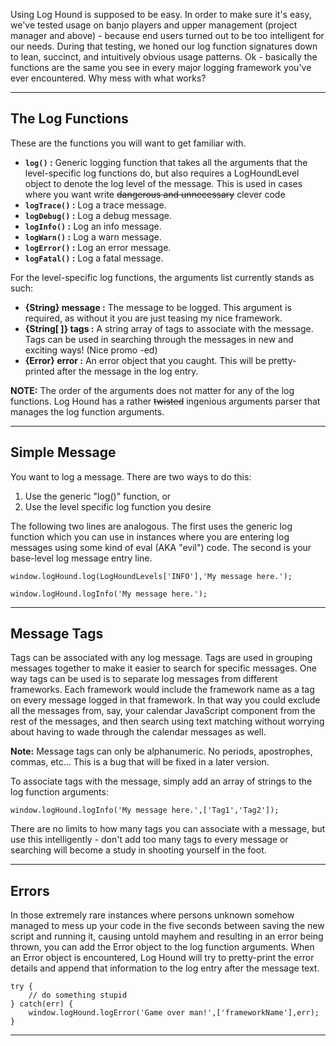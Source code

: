 Using Log Hound is supposed to be easy. In order to make sure it's easy, we've tested usage on banjo players and upper management (project manager and above) - because end users turned out to be too intelligent for our needs.  During that testing, we honed our log function signatures down to lean, succinct, and intuitively obvious usage patterns.  Ok - basically the functions are the same you see in every major logging framework you've ever encountered.  Why mess with what works?


---


## The Log Functions ##

These are the functions you will want to get familiar with.

  * **`log()` :** Generic logging function that takes all the arguments that the level-specific log functions do, but also requires a LogHoundLevel object to denote the log level of the message.  This is used in cases where you want write ~~dangerous and unnecessary~~ clever code
  * **`logTrace()` :** Log a trace message.
  * **`logDebug()` :** Log a debug message.
  * **`logInfo()` :** Log an info message.
  * **`logWarn()` :** Log a warn message.
  * **`logError()` :** Log an error message.
  * **`logFatal()` :** Log a fatal message.

For the level-specific log functions, the arguments list currently stands as such:

  * **{String} message :** The message to be logged.  This argument is required, as without it you are just teasing my nice framework.
  * **{String[ ]} tags :** A string array of tags to associate with the message.  Tags can be used in searching through the messages in new and exciting ways! (Nice promo -ed)
  * **{Error} error :** An error object that you caught.  This will be pretty-printed after the message in the log entry.

**NOTE:** The order of the arguments does not matter for any of the log functions. Log Hound has a rather ~~twisted~~ ingenious arguments parser that manages the log function arguments.


---


## Simple Message ##

You want to log a message.  There are two ways to do this:

  1. Use the generic "log()" function, or
  1. Use the level specific log function you desire

The following two lines are analogous.  The first uses the generic log function which you can use in instances where you are entering log messages using some kind of eval (AKA "evil") code.  The second is your base-level log message entry line.

```
window.logHound.log(LogHoundLevels['INFO'],'My message here.');

window.logHound.logInfo('My message here.');
```


---


## Message Tags ##

Tags can be associated with any log message. Tags are used in grouping messages together to make it easier to search for specific messages.  One way tags can be used is to separate log messages from different frameworks.  Each framework would include the framework name as a tag on every message logged in that framework.  In that way you could exclude all the messages from, say, your calendar JavaScript component from the rest of the messages, and then search using text matching without worrying about having to wade through the calendar messages as well.

**Note:** Message tags can only be alphanumeric. No periods, apostrophes, commas, etc...  This is a bug that will be fixed in a later version.

To associate tags with the message, simply add an array of strings to the log function arguments:
```
window.logHound.logInfo('My message here.',['Tag1','Tag2']);
```

There are no limits to how many tags you can associate with a message, but use this intelligently - don't add too many tags to every message or searching will become a study in shooting yourself in the foot.


---


## Errors ##

In those extremely rare instances where persons unknown somehow managed to mess up your code in the five seconds between saving the new script and running it, causing untold mayhem and resulting in an error being thrown, you can add the Error object to the log function arguments.  When an Error object is encountered, Log Hound will try to pretty-print the error details and append that information to the log entry after the message text.

```
try {
    // do something stupid
} catch(err) {
    window.logHound.logError('Game over man!',['frameworkName'],err);
}
```


---
